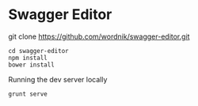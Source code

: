 Swagger Editor
==============

git clone https://github.com/wordnik/swagger-editor.git

```
cd swagger-editor
npm install
bower install
```

Running the dev server locally

```
grunt serve
```
